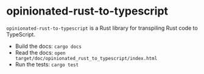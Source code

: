 # opinionated-rust-to-typescript

`opinionated-rust-to-typescript` is a Rust library for transpiling Rust code to
TypeScript.

* Build the docs: `cargo docs`
* Read the docs: `open target/doc/opinionated_rust_to_typescript/index.html`
* Run the tests: `cargo test`
